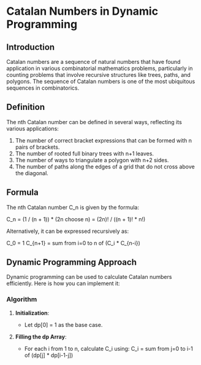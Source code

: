 # Catalan Numbers in Dynamic Programming

## Introduction

Catalan numbers are a sequence of natural numbers that have found application in various combinatorial mathematics problems, particularly in counting problems that involve recursive structures like trees, paths, and polygons. The sequence of Catalan numbers is one of the most ubiquitous sequences in combinatorics.

## Definition

The nth Catalan number can be defined in several ways, reflecting its various applications:

1. The number of correct bracket expressions that can be formed with n pairs of brackets.
2. The number of rooted full binary trees with n+1 leaves.
3. The number of ways to triangulate a polygon with n+2 sides.
4. The number of paths along the edges of a grid that do not cross above the diagonal.

## Formula

The nth Catalan number C_n is given by the formula:

C_n = (1 / (n + 1)) * (2n choose n) = (2n)! / ((n + 1)! * n!)

Alternatively, it can be expressed recursively as:

C_0 = 1
C_{n+1} = sum from i=0 to n of (C_i * C_{n-i})

## Dynamic Programming Approach

Dynamic programming can be used to calculate Catalan numbers efficiently. Here is how you can implement it:

### Algorithm

1. **Initialization**:
   - Let dp[0] = 1 as the base case.

2. **Filling the dp Array**:
   - For each i from 1 to n, calculate C_i using:
     C_i = sum from j=0 to i-1 of (dp[j] * dp[i-1-j])